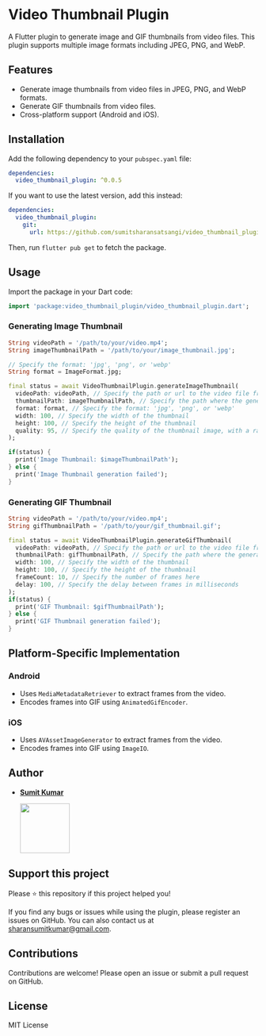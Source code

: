 # Video Thumbnail Plugin

A Flutter plugin to generate image and GIF thumbnails from video files. This plugin supports multiple image formats including JPEG, PNG, and WebP.

## Features

- Generate image thumbnails from video files in JPEG, PNG, and WebP formats.
- Generate GIF thumbnails from video files.
- Cross-platform support (Android and iOS).

## Installation

Add the following dependency to your `pubspec.yaml` file:

```yaml
dependencies:
  video_thumbnail_plugin: ^0.0.5
```

If you want to use the latest version, add this instead:

```yaml
dependencies:
  video_thumbnail_plugin:
    git:
      url: https://github.com/sumitsharansatsangi/video_thumbnail_plugin.git
```

Then, run `flutter pub get` to fetch the package.

## Usage

Import the package in your Dart code:

```dart
import 'package:video_thumbnail_plugin/video_thumbnail_plugin.dart';
```

### Generating Image Thumbnail

```dart
String videoPath = '/path/to/your/video.mp4';
String imageThumbnailPath = '/path/to/your/image_thumbnail.jpg';

// Specify the format: 'jpg', 'png', or 'webp'
String format = ImageFormat.jpg;

final status = await VideoThumbnailPlugin.generateImageThumbnail(
  videoPath: videoPath, // Specify the path or url to the video file from which to generate the thumbnail.
  thumbnailPath: imageThumbnailPath, // Specify the path where the generated thumbnail image will be saved.
  format: format, // Specify the format: 'jpg', 'png', or 'webp'
  width: 100, // Specify the width of the thumbnail
  height: 100, // Specify the height of the thumbnail
  quality: 95, // Specify the quality of the thumbnail image, with a range from 1 to 100. Higher values indicate better quality.
);

if(status) {
  print('Image Thumbnail: $imageThumbnailPath');
} else {
  print('Image Thumbnail generation failed');
}
```

### Generating GIF Thumbnail

```dart
String videoPath = '/path/to/your/video.mp4';
String gifThumbnailPath = '/path/to/your/gif_thumbnail.gif';

final status = await VideoThumbnailPlugin.generateGifThumbnail(
  videoPath: videoPath, // Specify the path or url to the video file from which to generate the GIF thumbnail.
  thumbnailPath: gifThumbnailPath, // Specify the path where the generated GIF thumbnail will be saved.
  width: 100, // Specify the width of the thumbnail
  height: 100, // Specify the height of the thumbnail
  frameCount: 10, // Specify the number of frames here
  delay: 100, // Specify the delay between frames in milliseconds
);
if(status) {
  print('GIF Thumbnail: $gifThumbnailPath');
} else {
  print('GIF Thumbnail generation failed');
}
```

## Platform-Specific Implementation

### Android

- Uses `MediaMetadataRetriever` to extract frames from the video.
- Encodes frames into GIF using `AnimatedGifEncoder`.

### iOS

- Uses `AVAssetImageGenerator` to extract frames from the video.
- Encodes frames into GIF using `ImageIO`.

## Author

- [**Sumit Kumar**](https://github.com/sumitsharansatsangi)

  <a href="https://github.com/sumitsharansatsangi">
  <img src="https://avatars.githubusercontent.com/u/45959281?v=4" width="100px;" alt=""/>
  </a>

## Support this project

Please ⭐️ this repository if this project helped you!

If you find any bugs or issues while using the plugin, please register an issues on GitHub. You can also contact us at sharansumitkumar@gmail.com.

## Contributions

Contributions are welcome! Please open an issue or submit a pull request on GitHub.

## License

MIT License